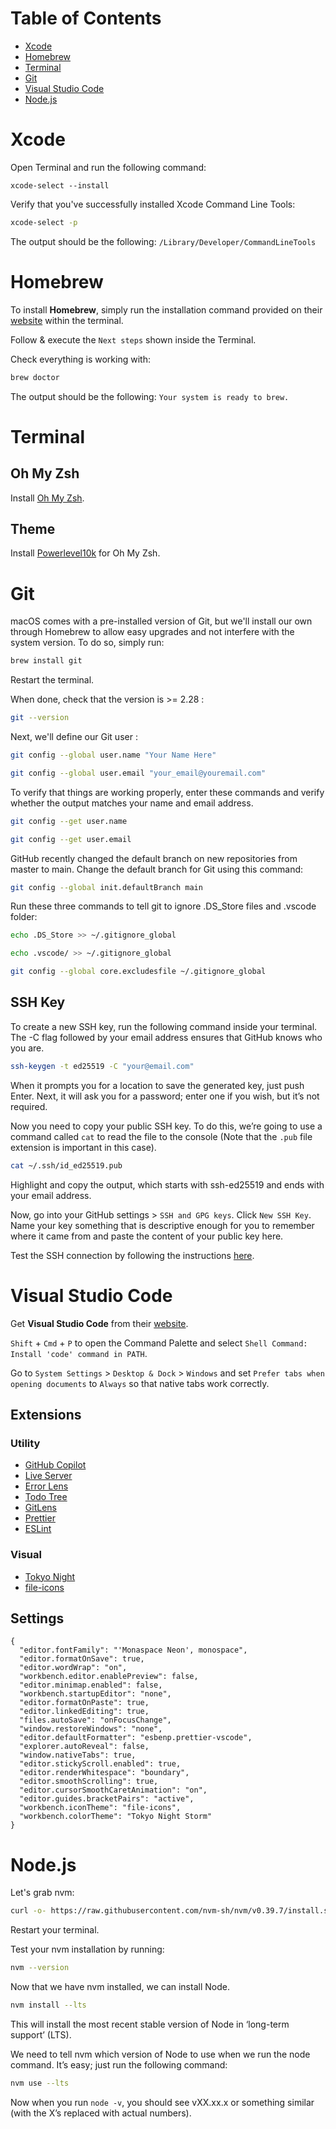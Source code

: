 # Table of Contents

- [Xcode](#xcode)
- [Homebrew](#homebrew)
- [Terminal](#terminal)
- [Git](#git)
- [Visual Studio Code](#visual-studio-code)
- [Node.js](#nodejs)

# Xcode

Open Terminal and run the following command:

```
xcode-select --install
```

Verify that you've successfully installed Xcode Command Line Tools:

```sh
xcode-select -p
```

The output should be the following: `/Library/Developer/CommandLineTools`

# Homebrew

To install **Homebrew**, simply run the installation command provided on their [website](https://brew.sh/) within the terminal.

Follow & execute the `Next steps` shown inside the Terminal.

Check everything is working with:

```sh
brew doctor
```

The output should be the following: `Your system is ready to brew.`

# Terminal

## Oh My Zsh

Install [Oh My Zsh](https://ohmyz.sh/#install).

## Theme

Install [Powerlevel10k](https://github.com/romkatv/powerlevel10k) for Oh My Zsh.

# Git

macOS comes with a pre-installed version of Git, but we'll install our own through Homebrew to allow easy upgrades and not interfere with the system version. To do so, simply run:

```sh
brew install git
```

Restart the terminal.

When done, check that the version is >= 2.28 :

```sh
git --version
```

Next, we'll define our Git user :

```sh
git config --global user.name "Your Name Here"
```

```sh
git config --global user.email "your_email@youremail.com"
```

To verify that things are working properly, enter these commands and verify whether the output matches your name and email address.

```sh
git config --get user.name
```

```sh
git config --get user.email
```

GitHub recently changed the default branch on new repositories from master to main. Change the default branch for Git using this command:

```sh
git config --global init.defaultBranch main
```

Run these three commands to tell git to ignore .DS_Store files and .vscode folder:

```sh
echo .DS_Store >> ~/.gitignore_global
```

```sh
echo .vscode/ >> ~/.gitignore_global
```

```sh
git config --global core.excludesfile ~/.gitignore_global
```

## SSH Key

To create a new SSH key, run the following command inside your terminal. The -C flag followed by your email address ensures that GitHub knows who you are.

```sh
ssh-keygen -t ed25519 -C "your@email.com"
```

When it prompts you for a location to save the generated key, just push Enter.
Next, it will ask you for a password; enter one if you wish, but it’s not required.

Now you need to copy your public SSH key. To do this, we’re going to use a command called `cat` to read the file to the console (Note that the `.pub` file extension is important in this case).

```sh
cat ~/.ssh/id_ed25519.pub
```

Highlight and copy the output, which starts with ssh-ed25519 and ends with your email address.

Now, go into your GitHub settings > `SSH and GPG keys`. Click `New SSH Key`. Name your key something that is descriptive enough for you to remember where it came from and paste the content of your public key here.

Test the SSH connection by following the instructions [here](https://docs.github.com/en/authentication/connecting-to-github-with-ssh/testing-your-ssh-connection).

# Visual Studio Code

Get **Visual Studio Code** from their [website](https://code.visualstudio.com/).

`Shift` + `Cmd` + `P` to open the Command Palette and select `Shell Command: Install 'code' command in PATH`.

Go to `System Settings` > `Desktop & Dock` > `Windows` and set `Prefer tabs when opening documents` to `Always` so that native tabs work correctly.

## Extensions

### Utility

- [GitHub Copilot](https://marketplace.visualstudio.com/items?itemName=GitHub.copilot)
- [Live Server](https://marketplace.visualstudio.com/items?itemName=ritwickdey.LiveServer)
- [Error Lens](https://marketplace.visualstudio.com/items?itemName=usernamehw.errorlens)
- [Todo Tree](https://marketplace.visualstudio.com/items?itemName=Gruntfuggly.todo-tree)
- [GitLens](https://marketplace.visualstudio.com/items?itemName=eamodio.gitlens)
- [Prettier](https://marketplace.visualstudio.com/items?itemName=esbenp.prettier-vscode)
- [ESLint](https://marketplace.visualstudio.com/items?itemName=dbaeumer.vscode-eslint)

### Visual

- [Tokyo Night](https://marketplace.visualstudio.com/items?itemName=enkia.tokyo-night)
- [file-icons](https://marketplace.visualstudio.com/items?itemName=file-icons.file-icons)

## Settings

```
{
  "editor.fontFamily": "'Monaspace Neon', monospace",
  "editor.formatOnSave": true,
  "editor.wordWrap": "on",
  "workbench.editor.enablePreview": false,
  "editor.minimap.enabled": false,
  "workbench.startupEditor": "none",
  "editor.formatOnPaste": true,
  "editor.linkedEditing": true,
  "files.autoSave": "onFocusChange",
  "window.restoreWindows": "none",
  "editor.defaultFormatter": "esbenp.prettier-vscode",
  "explorer.autoReveal": false,
  "window.nativeTabs": true,
  "editor.stickyScroll.enabled": true,
  "editor.renderWhitespace": "boundary",
  "editor.smoothScrolling": true,
  "editor.cursorSmoothCaretAnimation": "on",
  "editor.guides.bracketPairs": "active",
  "workbench.iconTheme": "file-icons",
  "workbench.colorTheme": "Tokyo Night Storm"
}
```

# Node.js

Let's grab nvm:

```sh
curl -o- https://raw.githubusercontent.com/nvm-sh/nvm/v0.39.7/install.sh | bash
```

Restart your terminal.

Test your nvm installation by running:

```sh
nvm --version
```

Now that we have nvm installed, we can install Node.

```sh
nvm install --lts
```

This will install the most recent stable version of Node in ‘long-term support’ (LTS).

We need to tell nvm which version of Node to use when we run the node command. It’s easy; just run the following command:

```sh
nvm use --lts
```

Now when you run `node -v`, you should see vXX.xx.x or something similar (with the X’s replaced with actual numbers).
